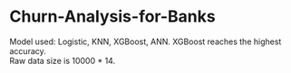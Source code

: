 # Churn-Analysis-for-Banks
Model used: Logistic, KNN, XGBoost, ANN. XGBoost reaches the highest accuracy.   
Raw data size is 10000 * 14.  
